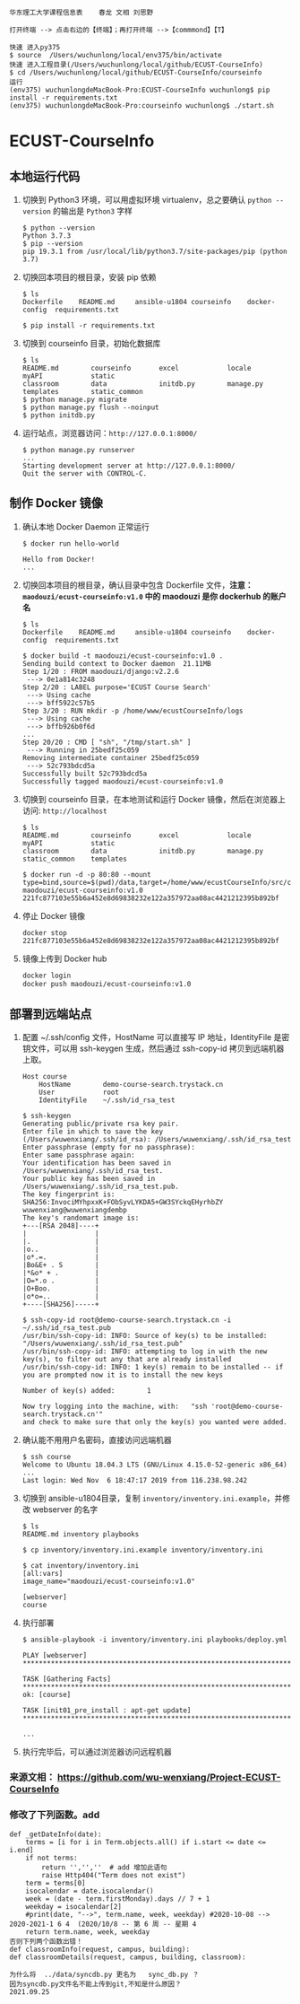 ```

华东理工大学课程信息表    春龙 文相 刘思野 

打开终端 --> 点击右边的【终端】；再打开终端 -->【commmond】【T】

快速 进入py375  
$ source  /Users/wuchunlong/local/env375/bin/activate
快速 进入工程目录(/Users/wuchunlong/local/github/ECUST-CourseInfo)
$ cd /Users/wuchunlong/local/github/ECUST-CourseInfo/courseinfo
运行
(env375) wuchunlongdeMacBook-Pro:ECUST-CourseInfo wuchunlong$ pip install -r requirements.txt
(env375) wuchunlongdeMacBook-Pro:courseinfo wuchunlong$ ./start.sh
```



# ECUST-CourseInfo

## 本地运行代码

1. 切换到 Python3 环境，可以用虚拟环境 virtualenv，总之要确认 `python --version` 的输出是 `Python3` 字样

	```console
	$ python --version
	Python 3.7.3
	$ pip --version
	pip 19.3.1 from /usr/local/lib/python3.7/site-packages/pip (python 3.7)
	```

1. 切换回本项目的根目录，安装 pip 依赖

	```console
	$ ls
	Dockerfile    README.md     ansible-u1804 courseinfo    docker-config  requirements.txt

	$ pip install -r requirements.txt
	```

1. 切换到 courseinfo 目录，初始化数据库

	```console
	$ ls
	README.md        courseinfo       excel            locale           myAPI            static
	classroom        data             initdb.py        manage.py        templates        static_common
	$ python manage.py migrate
	$ python manage.py flush --noinput
	$ python initdb.py
	```

1. 运行站点，浏览器访问：`http://127.0.0.1:8000/`

	```console
	$ python manage.py runserver
	...
	Starting development server at http://127.0.0.1:8000/
	Quit the server with CONTROL-C.
	```

## 制作 Docker 镜像

1. 确认本地 Docker Daemon 正常运行

	```console
	$ docker run hello-world

	Hello from Docker!
	...
	```

1. 切换回本项目的根目录，确认目录中包含 Dockerfile 文件，**注意：`maodouzi/ecust-courseinfo:v1.0` 中的 maodouzi 是你 dockerhub 的账户名**

	```console
	$ ls
	Dockerfile    README.md     ansible-u1804 courseinfo    docker-config  requirements.txt

	$ docker build -t maodouzi/ecust-courseinfo:v1.0 .
	Sending build context to Docker daemon  21.11MB
	Step 1/20 : FROM maodouzi/django:v2.2.6
	 ---> 0e1a814c3248
	Step 2/20 : LABEL purpose='ECUST Course Search'
	 ---> Using cache
	 ---> bff5922c57b5
	Step 3/20 : RUN mkdir -p /home/www/ecustCourseInfo/logs
	 ---> Using cache
	 ---> bffb926b0f6d
	...
	Step 20/20 : CMD [ "sh", "/tmp/start.sh" ]
	 ---> Running in 25bedf25c059
	Removing intermediate container 25bedf25c059
	 ---> 52c793bdcd5a
	Successfully built 52c793bdcd5a
	Successfully tagged maodouzi/ecust-courseinfo:v1.0
	```

1. 切换到 courseinfo 目录，在本地测试和运行 Docker 镜像，然后在浏览器上访问: `http://localhost`

	```console
	$ ls
	README.md        courseinfo       excel            locale           myAPI            static
	classroom        data             initdb.py        manage.py        static_common    templates

	$ docker run -d -p 80:80 --mount type=bind,source=$(pwd)/data,target=/home/www/ecustCourseInfo/src/courseinfo/data maodouzi/ecust-courseinfo:v1.0
	221fc877103e55b6a452e8d69838232e122a357972aa08ac4421212395b892bf
	```

1. 停止 Docker 镜像

	```console
	docker stop 221fc877103e55b6a452e8d69838232e122a357972aa08ac4421212395b892bf
	```

1. 镜像上传到 Docker hub

	```bash
	docker login
	docker push maodouzi/ecust-courseinfo:v1.0
	```

## 部署到远端站点

1. 配置 ~/.ssh/config 文件，HostName 可以直接写 IP 地址，IdentityFile 是密钥文件，可以用 ssh-keygen 生成，然后通过 ssh-copy-id 拷贝到远端机器上取。

	```
	Host course
	    HostName        demo-course-search.trystack.cn
	    User            root
	    IdentityFile    ~/.ssh/id_rsa_test
	```

	```console
	$ ssh-keygen
	Generating public/private rsa key pair.
	Enter file in which to save the key (/Users/wuwenxiang/.ssh/id_rsa): /Users/wuwenxiang/.ssh/id_rsa_test
	Enter passphrase (empty for no passphrase):
	Enter same passphrase again:
	Your identification has been saved in /Users/wuwenxiang/.ssh/id_rsa_test.
	Your public key has been saved in /Users/wuwenxiang/.ssh/id_rsa_test.pub.
	The key fingerprint is:
	SHA256:InvociMYhpxxK+FObSyvLYKDA5+GW3SYckqEHyrhbZY wuwenxiang@wuwenxiangdembp
	The key's randomart image is:
	+---[RSA 2048]----+
	|                 |
	|.                |
	|o..              |
	|o*.=.            |
	|Bo&E+ . S        |
	|*&o* + .         |
	|O=*.o .          |
	|O+Boo.           |
	|o*o=..           |
	+----[SHA256]-----+

	$ ssh-copy-id root@demo-course-search.trystack.cn -i ~/.ssh/id_rsa_test.pub
	/usr/bin/ssh-copy-id: INFO: Source of key(s) to be installed: "/Users/wuwenxiang/.ssh/id_rsa_test.pub"
	/usr/bin/ssh-copy-id: INFO: attempting to log in with the new key(s), to filter out any that are already installed
	/usr/bin/ssh-copy-id: INFO: 1 key(s) remain to be installed -- if you are prompted now it is to install the new keys

	Number of key(s) added:        1

	Now try logging into the machine, with:   "ssh 'root@demo-course-search.trystack.cn'"
	and check to make sure that only the key(s) you wanted were added.
	```

1. 确认能不用用户名密码，直接访问远端机器

	```console
	$ ssh course
	Welcome to Ubuntu 18.04.3 LTS (GNU/Linux 4.15.0-52-generic x86_64)
	...
	Last login: Wed Nov  6 18:47:17 2019 from 116.238.98.242
	```

1. 切换到 ansible-u1804目录，复制 `inventory/inventory.ini.example`，并修改 webserver 的名字

	```console
	$ ls
	README.md inventory playbooks

	$ cp inventory/inventory.ini.example inventory/inventory.ini

	$ cat inventory/inventory.ini
	[all:vars]
	image_name="maodouzi/ecust-courseinfo:v1.0"

	[webserver]
	course
	```

1. 执行部署

	```console
	$ ansible-playbook -i inventory/inventory.ini playbooks/deploy.yml

	PLAY [webserver] *****************************************************************************************************************

	TASK [Gathering Facts] ***********************************************************************************************************
	ok: [course]

	TASK [init01_pre_install : apt-get update] ***************************************************************************************

	...
	```

1. 执行完毕后，可以通过浏览器访问远程机器

### 来源文相： https://github.com/wu-wenxiang/Project-ECUST-CourseInfo


### 修改了下列函数。add 
```  
def _getDateInfo(date):      
    terms = [i for i in Term.objects.all() if i.start <= date <= i.end]    
    if not terms:
        return '','',''  # add 增加此语句
        raise Http404("Term does not exist")    
    term = terms[0]    
    isocalendar = date.isocalendar()
    week = (date - term.firstMonday).days // 7 + 1
    weekday = isocalendar[2]
    #print(date, "-->", term.name, week, weekday) #2020-10-08 --> 2020-2021-1 6 4  (2020/10/8 -- 第 6 周 -- 星期 4 
    return term.name, week, weekday
否则下列两个函数出错！
def classroomInfo(request, campus, building):   
def classroomDetails(request, campus, building, classroom):

为什么将  ../data/syncdb.py 更名为   sync_db.py ？
因为syncdb.py文件名不能上传到git,不知是什么原因？
2021.09.25
```
